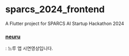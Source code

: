 # sparcs_2024_frontend

A Flutter project for SPARCS AI Startup Hackathon 2024

### [neuru](https://www.youtube.com/watch?v=0duqbGJpegc)
  : 느루 앱 시연영상입니다.
